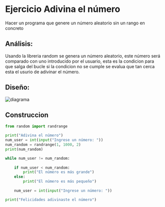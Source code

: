 # Ejercicio Adivina el número 
Hacer un programa que genere un número aleatorio sin un rango en concreto

## Análisis:
Usando la libreria random se genera un número aleatorio, este número será comparado con uno introducido por el usuario, esta es la condicion para que salga del bucle si la condicion no se cumple 
se evalua que tan cerca esta el usurio de adivinar el número.

## Diseño:
![diagrama](diagrama_adivina_número.png)

## Construccion
```python
from random import randrange

print("Adivina el número")
num_user = int(input("Ingrese un número: "))
num_random = randrange(1, 1000, 2)
print(num_random)

while num_user != num_random:
    
    if num_user < num_random:
        print("El número es más grande")
    else: 
        print("El número es más pequeño")
    
    num_user = int(input("Ingrese un número: "))

print("Felicidades adivinaste el número")
```
